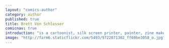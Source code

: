```yaml
---
layout: "comics-author"
category: author
published: true
title: Brett Von Schlosser
comicnav: true
introduction: "is a cartoonist, silk screen printer, painter, zine maker, and embellisher of stories, residing in Minneapolis. "
image: "http://farm6.staticflickr.com/5493/9722071302_ff69be3058_o.jpg"
---
```


